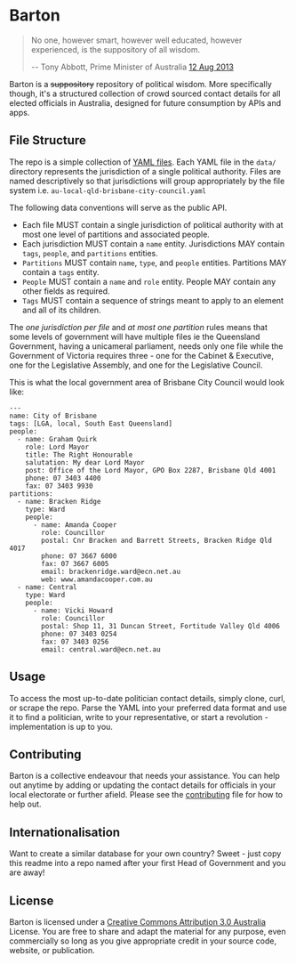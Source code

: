 # Barton

> No one, however smart, however well educated, however experienced, is the suppository of all wisdom.
>
> -- Tony Abbott, Prime Minister of Australia [12 Aug 2013](http://www.smh.com.au/federal-politics/federal-election-2013/liberals-squirm-as-abbott-refers-to-the-suppository-of-wisdom-20130812-2rryy.html)

Barton is a ~~suppository~~ repository of political wisdom.  More specifically though, it's a structured collection of crowd sourced contact details for all elected officials in Australia, designed for future consumption by APIs and apps.


## File Structure

The repo is a simple collection of [YAML files](http://www.yaml.org/spec/1.2/spec.html).  Each YAML file in the `data/` directory represents the jurisdiction of a single political authority.  Files are named descriptively so that jurisdictions will group appropriately by the file system i.e. `au-local-qld-brisbane-city-council.yaml`  

The following data conventions will serve as the public API.

- Each file MUST contain a single jurisdiction of political authority with at most one level of partitions and associated people.
- Each jurisdiction MUST contain a `name` entity.  Jurisdictions MAY contain `tags`, `people`, and `partitions` entities.  
- `Partitions` MUST contain `name`, `type`, and `people` entities.  Partitions MAY contain a `tags` entity.
- `People` MUST contain a `name` and `role` entity.  People MAY contain any other fields as required.
- `Tags` MUST contain a sequence of strings meant to apply to an element and all of its children.

The _one jurisdiction per file_ and _at most one partition_ rules means that some levels of government will have multiple files ie the Queensland Government, having a unicameral parliament, needs only one file while the Government of Victoria requires three - one for the Cabinet & Executive, one for the Legislative Assembly, and one for the Legislative Council.

This is what the local government area of Brisbane City Council would look like:

    ---
    name: City of Brisbane
    tags: [LGA, local, South East Queensland]
    people:
      - name: Graham Quirk
        role: Lord Mayor
        title: The Right Honourable
        salutation: My dear Lord Mayor
        post: Office of the Lord Mayor, GPO Box 2287, Brisbane Qld 4001
        phone: 07 3403 4400
        fax: 07 3403 9930
    partitions:
      - name: Bracken Ridge
        type: Ward
        people:
          - name: Amanda Cooper
            role: Councillor
            postal: Cnr Bracken and Barrett Streets, Bracken Ridge Qld 4017
            phone: 07 3667 6000
            fax: 07 3667 6005
            email: brackenridge.ward@ecn.net.au
            web: www.amandacooper.com.au
      - name: Central
        type: Ward
        people:
          - name: Vicki Howard
            role: Councillor
            postal: Shop 11, 31 Duncan Street, Fortitude Valley Qld 4006
            phone: 07 3403 0254
            fax: 07 3403 0256
            email: central.ward@ecn.net.au

## Usage

To access the most up-to-date politician contact details, simply clone, curl, or scrape the repo.  Parse the YAML into your preferred data format and use it to find a politician, write to your representative, or start a revolution - implementation is up to you. 

## Contributing

Barton is a collective endeavour that needs your assistance.  You can help out anytime by adding or updating the contact details for officials in your local electorate or further afield.  Please see the [contributing](contributing.md) file for how to help out.

## Internationalisation

Want to create a similar database for your own country? Sweet - just copy this readme into a repo named after your first Head of Government and you are away!

## License

Barton is licensed under a [Creative Commons Attribution 3.0 Australia](http://creativecommons.org/licenses/by/3.0/au/deed.en) License.  You are free to share and adapt the material for any purpose, even commercially so long as you give appropriate credit in your source code, website, or publication.
